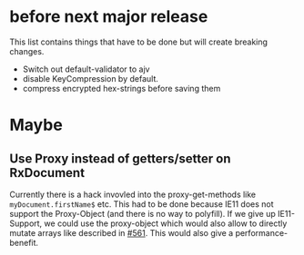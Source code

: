 # before next major release

This list contains things that have to be done but will create breaking changes.


- Switch out default-validator to ajv
- disable KeyCompression by default.
- compress encrypted hex-strings before saving them


# Maybe

## Use Proxy instead of getters/setter on RxDocument
Currently there is a hack invovled into the proxy-get-methods like `myDocument.firstName$` etc.
This had to be done because IE11 does not support the Proxy-Object (and there is no way to polyfill).
If we give up IE11-Support, we could use the proxy-object which would also allow to directly mutate arrays like described in [#561](https://github.com/pubkey/rxdb/issues/561). This would also give a performance-benefit.
